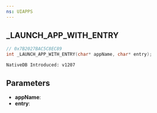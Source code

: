 ```yaml
---
ns: UIAPPS
---
```

## _LAUNCH_APP_WITH_ENTRY

```c
// 0x7B2027BAC5C8EC89
int _LAUNCH_APP_WITH_ENTRY(char* appName, char* entry);
```

```
NativeDB Introduced: v1207
```

## Parameters
* **appName**:
* **entry**:
